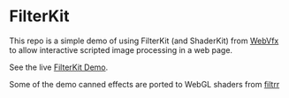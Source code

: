 FilterKit
=========

This repo is a simple demo of using FilterKit (and ShaderKit) from [WebVfx](https://github.com/rectalogic/webvfx/tree/master/webvfx/resources/webvfx/scripts) to allow interactive scripted image processing in a web page.

See the live [FilterKit Demo](http://rectalogic.github.io/filterkit).

Some of the demo canned effects are ported to WebGL shaders from [filtrr](https://github.com/alexmic/filtrr)
